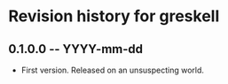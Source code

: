 # Revision history for greskell

## 0.1.0.0  -- YYYY-mm-dd

* First version. Released on an unsuspecting world.

